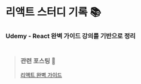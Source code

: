 # 리액트 스터디 기록 📚
### Udemy - React 완벽 가이드 강의를 기반으로 정리 <br> <br>
> ### 관련 포스팅 📝 <br>
> [리액트 완벽 가이드](https://velog.io/@cosmos7/series/React-%EC%99%84%EB%B2%BD%EA%B0%80%EC%9D%B4%EB%93%9C)

